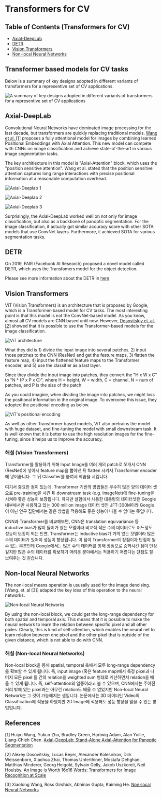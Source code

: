 # Transformers for CV

## Table of Contents (Transformers for CV)

- [Axial-DeepLab](#axial-deepLab)
- [DETR](#detr)
- [Vision Transformers](#vision-transformers)
- [Non-local Neural Networks](#non-local-neural-networks)

## Transformer based models for CV tasks

Below is a summary of key designs adopted in different variants of transformers for a representive set of CV applications.

![A summary of key designs adopted in different variants of transformers for a representive set of CV applications](./imgs/models_tasks.png)

## Axial-DeepLab

Convolutional Neural Networks have dominated image processing for the last decade, but transformers are quickly replacing traditional models. [Wang et al. [1]](https://arxiv.org/abs/2003.07853) proposes a fully attentional model for images by combining learned Positional Embeddings with Axial Attention. This new model can compete with CNNs on image classification and achieve state-of-the-art in various image segmentation tasks.

The key architiecture in this model is "Axial-Attention" block, which uses the "position sensitive attention". Wang et al. stated that the position sensitive attention  captures long range interactions with precise positional information at a reasonable computation overhead.

![Axial-Deeplab 1](./imgs/axial-deeplab1.png)

![Axial-Deeplab 2](./imgs/axial-deeplab2.png)

![Axial-Deeplab 3](./imgs/axial-deeplab3.png)

Surprisingly, the Axial-DeepLab worked well on not only for image classification, but also as a backbone of panoptic segmentation. For the image classification, it actually got similar accuracy score with other SOTA models that use ConvNet layers. Furthermore, it achieved SOTA for various segmentation tasks.

## DETR

On 2019, FAIR (Facebook AI Research) proposed a novel model called DETR, which uses the Transfomers model for the object detection.

Please see more information about the DETR in [here](../ObjectDetection/DETR)

## Vision Transformers

ViT (Vision Transformers) is an architecture that is proposed by Google, which is a Transformer-based model for CV tasks.
The most interesting point is that this model is not the ConvNet-based model. As you know, almost all CV models are CNN based until now.
However, [Dosovitskiy et. al. [2]](https://arxiv.org/abs/2010.11929) showed that it is possible to use the Transformer-based models for the image classification.

![ViT architecture](./imgs/ViT_architecture.png)

What they did is 1) divide the input image into several patches, 2) input those patches to the CNN (ResNet) and get the feature maps, 3) flatten the feature map, 4) input the flattened feature maps to the Transformer encoder, and 5) use the classifier as a last layer.

Since they divide the input image into patches, they convert the "H x W x C" to "N * (P x P x C)", where H = height, W = width, C = channel, N = num of patches, and P is the size of the patch.

As you could imagine, when dividing the image into patches, we might loss the positional information in the original image. To overcome this issue, they adopted the positional encoding as below.

![ViT's positional encoding](./imgs/vit_positional_encoding.png)

As well as other Transformer based models, ViT also pretrains the model with huge dataset, and fine-tuning the model with small downstream task. It is well known that it is better to use the high resolution images for the fine-tuning, since it helps us to improve the accuracy.

### 해설 (Vision Transformers)

Transformer를 활용하기 위해 Input Image를 여러 개의 patch로 쪼개서 CNN (ResNet)에 넣어서 feature map을 뽑아낸 뒤 flatten 시켜서 Transformer encoder에 넣어줍니다. 그 뒤 Classifier를 붙여서 학습을 시킵니다.

여기서 중요한 점이 있는데, Transformer 기반의 방법들은 무수히 많은 양의 데이터 셋으로 pre-training을 시킨 뒤 downstream task (e.g. ImageNet)에 fine-tuning을 시켜야 좋은 성능이 보장됩니다. 하지만 실험에서 사용한 대용량의 데이터셋은 Google 내부에서만 사용하고 있는 300 million image 데이터 셋인 JFT-300M이라 Google이 아닌 연구 집단에서는 같은 방법을 적용해도 좋은 성능이 나올 수 없다는 뜻입니다.

CNN과 Transformer를 비교해보면, CNN은 translation equivariance 등 inductive bias가 많이 들어가 있는 모델이라 비교적 적은 수의 데이터로도 어느정도 성능이 보장이 되는 반면, Transformer는 inductive bias가 거의 없는 모델이라 많은 수의 데이터가 있어야 성능이 향상됩니다. 이 점이 Transformer의 장점이자 단점이 될 수 있는 부분인데 Google에서는 많은 수의 데이터를 통해 장점으로 승화시킨 점이 인상깊지만 많은 수의 데이터를 확보하기 어려운 분야에서는 적용하기 어렵다는 단점도 잘 보여주는 것 같습니다.

## Non-local Neural Networks

The non-local means operation is ususally used for the image denoising. [Wang. et. al [3]] adapted the key idea of this operation to the neural networks.

![Non-local Neural Networks](./imgs/non_local_neural_networks.png)

By using the non-local block, we could get the long-range dependency for both spatial and temporal axis. This means that it is possible to make the neural network to learn the relation between specific pixel and all other pixles. Clearly, this is kind of self-attention, which enables the neural net to learn relation between one pixel and the other pixel that is outside of the given distance, which is not able to do with CNN.

### 해설 (Non-local Neural Networks)

Non-local block을 통해 spatial, temporal 축에서 모두 long-range dependency를 확보할 수 있게 됩니다. 즉, input image (혹은 feature map)에서 특정 pixel과 나머지 모든 pixel 들 간의 relation을 weighted sum 형태로 계산하면서 relation을 배울 수 있게 됩니다. 즉, self-attention의 일종이라고 볼 수 있으며, CNN에서는 주어진 거리 밖에 있는 pixel과는 아무런 relation도 배울 수 없었지만 Non-local Neural Network는 그 것이 가능해지는 셈입니다. 논문에서는 3D 데이터인 Video의 Classification에 적용을 하였지만 2D Image에 적용해도 성능 향상을 얻을 수 있는 방법입니다.

## References

[1] Huiyu Wang, Yukun Zhu, Bradley Green, Hartwig Adam, Alan Yuille, Liang-Chieh Chen. [Axial-DeepLab: Stand-Alone Axial-Attention for Panoptic Segmentation](https://arxiv.org/abs/2003.07853)

[2] Alexey Dosovitskiy, Lucas Beyer, Alexander Kolesnikov, Dirk Weissenborn, Xiaohua Zhai, Thomas Unterthiner, Mostafa Dehghani, Matthias Minderer, Georg Heigold, Sylvain Gelly, Jakob Uszkoreit, Neil Houlsby. [An Image is Worth 16x16 Words: Transformers for Image Recognition at Scale](https://arxiv.org/abs/2010.11929)

[3] Xiaolong Wang, Ross Girshick, Abhinav Gupta, Kaiming He. [Non-local Neural Networks](https://arxiv.org/abs/1711.07971)
